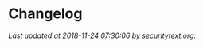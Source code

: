 # Changelog

_Last updated at 2018-11-24 07:30:06 by [securitytext.org](https://securitytext.org)._
